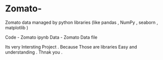 # Zomato-
Zomato data managed by python libraries (like pandas , NumPy , seaborn , matplotlib )

Code - Zomato ipynb 
Data - Zomato Data file 

Its very Intersting Project . Because Those are libraries Easy and understanding .
Thnak you .


